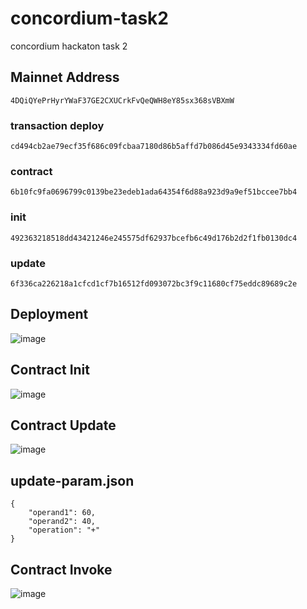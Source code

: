 # concordium-task2
concordium hackaton task 2

## Mainnet Address
```4DQiQYePrHyrYWaF37GE2CXUCrkFvQeQWH8eY85sx368sVBXmW```

### transaction deploy
```cd494cb2ae79ecf35f686c09fcbaa7180d86b5affd7b086d45e9343334fd60ae```

### contract
```6b10fc9fa0696799c0139be23edeb1ada64354f6d88a923d9a9ef51bccee7bb4```

### init
```492363218518dd43421246e245575df62937bcefb6c49d176b2d2f1fb0130dc4```

### update
```6f336ca226218a1cfcd1cf7b16512fd093072bc3f9c11680cf75eddc89689c2e```

## Deployment
![image](https://user-images.githubusercontent.com/39445525/219783902-a15ed7cf-e937-4393-a35a-9293a11ef307.png)

## Contract Init
![image](https://user-images.githubusercontent.com/39445525/219784060-d4b99168-e251-4534-8675-ae9801b59af6.png)

## Contract Update
![image](https://user-images.githubusercontent.com/39445525/219784158-e42419c2-fee5-45a9-82cd-5d2e27494501.png)

## update-param.json
```
{
    "operand1": 60,
    "operand2": 40,
    "operation": "+"
}
```

## Contract Invoke
![image](https://user-images.githubusercontent.com/39445525/219784299-43f7beb6-413f-443d-8fee-b118b11c8392.png)

